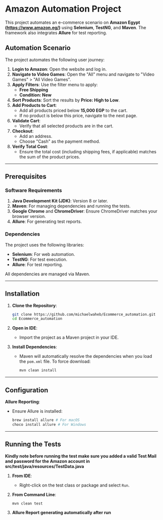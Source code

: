 # Amazon Automation Project

This project automates an e-commerce scenario on **Amazon Egypt (https://www.amazon.eg/)** using **Selenium**, **TestNG**, and **Maven**. The framework also integrates **Allure** for test reporting.

## Automation Scenario

The project automates the following user journey:

1. **Login to Amazon**: Open the website and log in.
2. **Navigate to Video Games**: Open the "All" menu and navigate to "Video Games" > "All Video Games".
3. **Apply Filters**: Use the filter menu to apply:
   - **Free Shipping**
   - **Condition: New**
4. **Sort Products**: Sort the results by **Price: High to Low**.
5. **Add Products to Cart**:
   - Add all products priced below **15,000 EGP** to the cart.
   - If no product is below this price, navigate to the next page.
6. **Validate Cart**:
   - Verify that all selected products are in the cart.
7. **Checkout**:
   - Add an address.
   - Choose "Cash" as the payment method.
8. **Verify Total Cost**:
   - Ensure the total cost (including shipping fees, if applicable) matches the sum of the product prices.

---

## Prerequisites

### Software Requirements

1. **Java Development Kit (JDK)**: Version 8 or later.
2. **Maven**: For managing dependencies and running the tests.
3. **Google Chrome** and **ChromeDriver**: Ensure ChromeDriver matches your browser version.
4. **Allure**: For generating test reports.

### Dependencies
The project uses the following libraries:

- **Selenium**: For web automation.
- **TestNG**: For test execution.
- **Allure**: For test reporting.

All dependencies are managed via Maven.

---

## Installation

1. **Clone the Repository**:
   ```bash
   git clone https://github.com/michaelwaheb/Ecommerce_automation.git
   cd Ecommerce_automation
   ```

2. **Open in IDE**:
   - Import the project as a Maven project in your IDE.

3. **Install Dependencies**:
   - Maven will automatically resolve the dependencies when you load the `pom.xml` file. To force download:
     ```bash
     mvn clean install
     ```

---

## Configuration

 **Allure Reporting**:
   - Ensure Allure is installed:
     ```bash
     brew install allure # For macOS
     choco install allure # For Windows
     ```

---

## Running the Tests

**Kindly note before running the test make sure you added a valid Test Mail and password for the Amazon account in src/test/java/resources/TestData.java**

1. **From IDE**:
   - Right-click on the test class or package and select `Run`.

2. **From Command Line**:
   ```bash
   mvn clean test
   ```
3. **Allure Report generating automatically after run**
  


